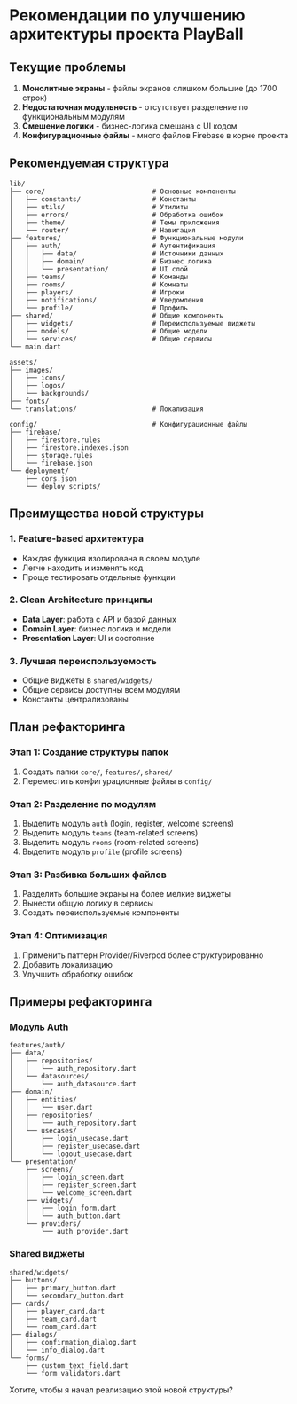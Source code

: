 # Рекомендации по улучшению архитектуры проекта PlayBall

## Текущие проблемы

1. **Монолитные экраны** - файлы экранов слишком большие (до 1700 строк)
2. **Недостаточная модульность** - отсутствует разделение по функциональным модулям
3. **Смешение логики** - бизнес-логика смешана с UI кодом
4. **Конфигурационные файлы** - много файлов Firebase в корне проекта

## Рекомендуемая структура

```
lib/
├── core/                           # Основные компоненты
│   ├── constants/                  # Константы
│   ├── utils/                      # Утилиты
│   ├── errors/                     # Обработка ошибок
│   ├── theme/                      # Темы приложения
│   └── router/                     # Навигация
├── features/                       # Функциональные модули
│   ├── auth/                       # Аутентификация
│   │   ├── data/                   # Источники данных
│   │   ├── domain/                 # Бизнес логика
│   │   └── presentation/           # UI слой
│   ├── teams/                      # Команды
│   ├── rooms/                      # Комнаты
│   ├── players/                    # Игроки
│   ├── notifications/              # Уведомления
│   └── profile/                    # Профиль
├── shared/                         # Общие компоненты
│   ├── widgets/                    # Переиспользуемые виджеты
│   ├── models/                     # Общие модели
│   └── services/                   # Общие сервисы
└── main.dart

assets/
├── images/
│   ├── icons/
│   ├── logos/
│   └── backgrounds/
├── fonts/
└── translations/                   # Локализация

config/                             # Конфигурационные файлы
├── firebase/
│   ├── firestore.rules
│   ├── firestore.indexes.json
│   ├── storage.rules
│   └── firebase.json
└── deployment/
    ├── cors.json
    └── deploy_scripts/
```

## Преимущества новой структуры

### 1. Feature-based архитектура
- Каждая функция изолирована в своем модуле
- Легче находить и изменять код
- Проще тестировать отдельные функции

### 2. Clean Architecture принципы
- **Data Layer**: работа с API и базой данных
- **Domain Layer**: бизнес логика и модели
- **Presentation Layer**: UI и состояние

### 3. Лучшая переиспользуемость
- Общие виджеты в `shared/widgets/`
- Общие сервисы доступны всем модулям
- Константы централизованы

## План рефакторинга

### Этап 1: Создание структуры папок
1. Создать папки `core/`, `features/`, `shared/`
2. Переместить конфигурационные файлы в `config/`

### Этап 2: Разделение по модулям
1. Выделить модуль `auth` (login, register, welcome screens)
2. Выделить модуль `teams` (team-related screens)
3. Выделить модуль `rooms` (room-related screens)
4. Выделить модуль `profile` (profile screens)

### Этап 3: Разбивка больших файлов
1. Разделить большие экраны на более мелкие виджеты
2. Вынести общую логику в сервисы
3. Создать переиспользуемые компоненты

### Этап 4: Оптимизация
1. Применить паттерн Provider/Riverpod более структурированно
2. Добавить локализацию
3. Улучшить обработку ошибок

## Примеры рефакторинга

### Модуль Auth
```
features/auth/
├── data/
│   ├── repositories/
│   │   └── auth_repository.dart
│   └── datasources/
│       └── auth_datasource.dart
├── domain/
│   ├── entities/
│   │   └── user.dart
│   ├── repositories/
│   │   └── auth_repository.dart
│   └── usecases/
│       ├── login_usecase.dart
│       ├── register_usecase.dart
│       └── logout_usecase.dart
└── presentation/
    ├── screens/
    │   ├── login_screen.dart
    │   ├── register_screen.dart
    │   └── welcome_screen.dart
    ├── widgets/
    │   ├── login_form.dart
    │   └── auth_button.dart
    └── providers/
        └── auth_provider.dart
```

### Shared виджеты
```
shared/widgets/
├── buttons/
│   ├── primary_button.dart
│   └── secondary_button.dart
├── cards/
│   ├── player_card.dart
│   ├── team_card.dart
│   └── room_card.dart
├── dialogs/
│   ├── confirmation_dialog.dart
│   └── info_dialog.dart
└── forms/
    ├── custom_text_field.dart
    └── form_validators.dart
```

Хотите, чтобы я начал реализацию этой новой структуры? 